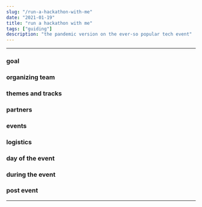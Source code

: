 ```yaml
---
slug: "/run-a-hackathon-with-me"
date: "2021-01-19"
title: "run a hackathon with me"
tags: ["guiding"]
description: "the pandemic version on the ever-so popular tech event"
---
```

___

### goal

### organizing team

### themes and tracks

### partners

### events

### logistics

### day of the event

### during the event

### post event
___